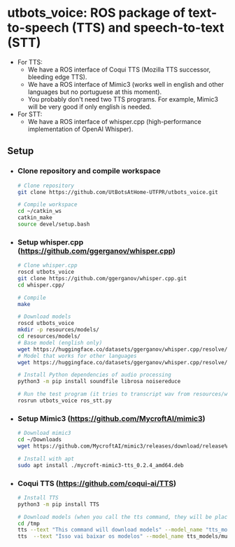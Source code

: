 # utbots_voice: ROS package of text-to-speech (TTS) and speech-to-text (STT)
- For TTS:
    - We have a ROS interface of Coqui TTS (Mozilla TTS successor, bleeding edge TTS).
    - We have a ROS interface of Mimic3 (works well in english and other languages but no portuguese at this moment).
    - You probably don't need two TTS programs. For example, Mimic3 will be very good if only english is needed.
- For STT:
    - We have a ROS interface of whisper.cpp (high-performance implementation of OpenAI Whisper).

## Setup
- ### Clone repository and compile workspace
    ```bash
    # Clone repository
    git clone https://github.com/UtBotsAtHome-UTFPR/utbots_voice.git

    # Compile workspace
    cd ~/catkin_ws
    catkin_make
    source devel/setup.bash
    ```
- ### Setup whisper.cpp (https://github.com/ggerganov/whisper.cpp)
    ```bash
    # Clone whisper.cpp
    roscd utbots_voice
    git clone https://github.com/ggerganov/whisper.cpp.git
    cd whisper.cpp/

    # Compile
    make

    # Download models
    roscd utbots_voice
    mkdir -p resources/models/
    cd resources/models/
    # Base model (english only)
    wget https://huggingface.co/datasets/ggerganov/whisper.cpp/resolve/main/ggml-base.en.bin -O ./ggml-base.en.bin
    # Model that works for other languages
    wget https://huggingface.co/datasets/ggerganov/whisper.cpp/resolve/main/ggml-base.bin -O ./ggml-base.bin

    # Install Python dependencies of audio processing
    python3 -m pip install soundfile librosa noisereduce

    # Run the test program (it tries to transcript wav from resources/wav/samples/baka_gaijin.wav)
    rosrun utbots_voice ros_stt.py
    ```
- ### Setup Mimic3 (https://github.com/MycroftAI/mimic3)
    ```bash
    # Download mimic3
    cd ~/Downloads
    wget https://github.com/MycroftAI/mimic3/releases/download/release%2Fv0.2.4/mycroft-mimic3-tts_0.2.4_amd64.deb

    # Install with apt
    sudo apt install ./mycroft-mimic3-tts_0.2.4_amd64.deb
    ```

- ### Coqui TTS (https://github.com/coqui-ai/TTS)
    ```bash
    # Install TTS
    python3 -m pip install TTS

    # Download models (when you call the tts command, they will be placed at ~/.local/share/tts/)
    cd /tmp
    tts --text "This command will download models" --model_name "tts_models/en/ljspeech/tacotron2-DDC" --vocoder_name "vocoder_models/en/ljspeech/hifigan_v2" --out_path speech.wav
    tts  --text "Isso vai baixar os modelos" --model_name tts_models/multilingual/multi-dataset/your_tts  --speaker_wav speech.wav --language_idx "pt-br"
    ```


        
